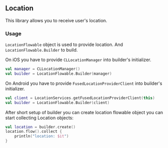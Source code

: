 ## Location

This library allows you to receive user's location.

### Usage

`LocationFlowable` object is used to provide location. And `LocationFlowable.Builder` to build.

On iOS you have to provide `CLLocationManager` into builder's initializer.

```kotlin
val manager = CLLocationManager()
val builder = LocationFlowable.Builder(manager)
```
On Android you have to provide `FusedLocationProviderClient` into builder's initializer.

```kotlin
val client = LocationServices.getFusedLocationProviderClient(this)
val builder = LocationFlowable.Builder(client)
```

After short setup of builder you can create location flowable object you can start collecting Location objects:

```kotlin
val location = builder.create()
location.flow().collect {
    println("location: $it")
}
```
